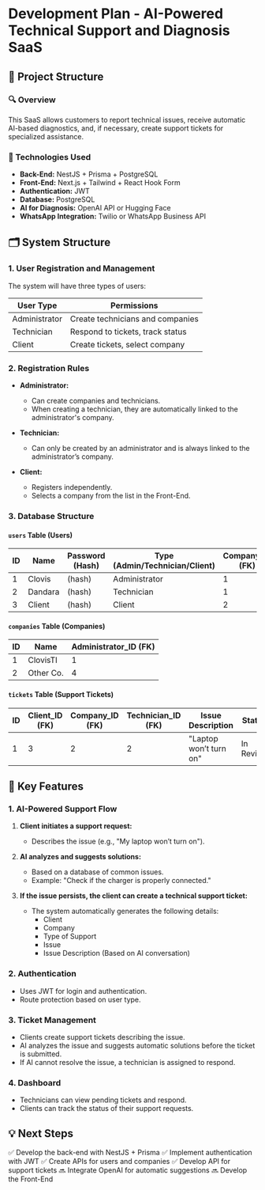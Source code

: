 # Development Plan - AI-Powered Technical Support and Diagnosis SaaS

## 📅 Project Structure

### 🔍 Overview
This SaaS allows customers to report technical issues, receive automatic AI-based diagnostics, and, if necessary, create support tickets for specialized assistance.

### 🔧 Technologies Used
- **Back-End:** NestJS + Prisma + PostgreSQL
- **Front-End:** Next.js + Tailwind + React Hook Form
- **Authentication:** JWT
- **Database:** PostgreSQL
- **AI for Diagnosis:** OpenAI API or Hugging Face
- **WhatsApp Integration:** Twilio or WhatsApp Business API

## 🗂 System Structure

### 1. User Registration and Management
The system will have three types of users:

| User Type    | Permissions                         |
|-------------|----------------------------------|
| Administrator | Create technicians and companies |
| Technician   | Respond to tickets, track status |
| Client      | Create tickets, select company   |

### 2. Registration Rules

- **Administrator:**
  - Can create companies and technicians.
  - When creating a technician, they are automatically linked to the administrator's company.

- **Technician:**
  - Can only be created by an administrator and is always linked to the administrator’s company.

- **Client:**
  - Registers independently.
  - Selects a company from the list in the Front-End.

### 3. Database Structure

#### `users` Table (Users)

| ID | Name   | Password (Hash) | Type (Admin/Technician/Client) | Company_ID (FK) |
|----|--------|----------------|--------------------------------|----------------|
| 1  | Clovis  | (hash)         | Administrator                 | 1              |
| 2  | Dandara | (hash)         | Technician                    | 1              |
| 3  | Client  | (hash)         | Client                        | 2              |

#### `companies` Table (Companies)

| ID | Name        | Administrator_ID (FK) |
|----|------------|----------------------|
| 1  | ClovisTI   | 1                    |
| 2  | Other Co.  | 4                    |

#### `tickets` Table (Support Tickets)

| ID | Client_ID (FK) | Company_ID (FK) | Technician_ID (FK) | Issue Description      | Status     |
|----|--------------|----------------|------------------|--------------------|------------|
| 1  | 3            | 2              | 2                | "Laptop won’t turn on" | In Review |

## 🔧 Key Features

### 1. AI-Powered Support Flow

1. **Client initiates a support request:**
   - Describes the issue (e.g., "My laptop won’t turn on").

2. **AI analyzes and suggests solutions:**
   - Based on a database of common issues.
   - Example: "Check if the charger is properly connected."

3. **If the issue persists, the client can create a technical support ticket:**
   - The system automatically generates the following details:
     - Client
     - Company
     - Type of Support
     - Issue
     - Issue Description (Based on AI conversation)

### 2. Authentication
- Uses JWT for login and authentication.
- Route protection based on user type.

### 3. Ticket Management
- Clients create support tickets describing the issue.
- AI analyzes the issue and suggests automatic solutions before the ticket is submitted.
- If AI cannot resolve the issue, a technician is assigned to respond.

### 4. Dashboard
- Technicians can view pending tickets and respond.
- Clients can track the status of their support requests.

## 💡 Next Steps
✅ Develop the back-end with NestJS + Prisma
✅ Implement authentication with JWT
✅ Create APIs for users and companies
✅ Develop API for support tickets
🔜 Integrate OpenAI for automatic suggestions
🔜 Develop the Front-End


